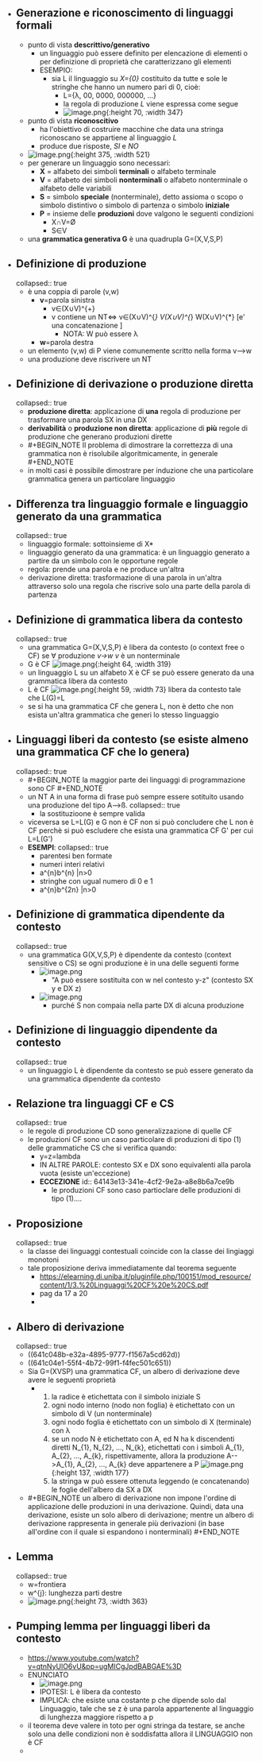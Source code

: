 - ## Generazione e riconoscimento di linguaggi formali
	- punto di vista **descrittivo/generativo**
		- un linguaggio può essere definito per elencazione di elementi o per definizione di proprietà che caratterizzano gli elementi
		- ESEMPIO:
			- sia L il linguaggio su *X={0}* costituito da tutte e sole le stringhe che hanno un numero pari di 0, cioè:
				- L={λ, 00, 0000, 000000, ...}
				- la regola di produzione *L* viene espressa come segue
				- ![image.png](../assets/image_1678349412446_0.png){:height 70, :width 347}
	- punto di vista **riconoscitivo**
		- ha l'obiettivo di costruire macchine che data una stringa riconoscano se appartiene al linguaggio *L*
		- produce due risposte, *SI* e *NO*
	- ![image.png](../assets/image_1678350945361_0.png){:height 375, :width 521}
	- per generare un linguaggio sono necessari:
		- **X** = alfabeto dei simboli **terminali** o alfabeto terminale
		- **V** = alfabeto dei simboli **nonterminali** o alfabeto nonterminale o alfabeto delle variabili
		- **S** = simbolo **speciale** (nonterminale), detto assioma o scopo o simbolo distintivo o simbolo di partenza o simbolo **iniziale**
		- **P** = insieme delle **produzioni** dove valgono le seguenti condizioni
			- X∩V=Ø
			- S∈V
	- una **grammatica generativa G**  è una quadrupla G=(X,V,S,P)
- ## Definizione di produzione
  collapsed:: true
	- è una coppia di parole (v,w)
		- **v**=parola sinistra
			- v∈(X∪V)^{+}
			- v contiene un NT<=> v∈(X∪V)^{*} V(X∪V)^{*} W(X∪V)^{*} [e' una concatenazione ]
				- NOTA: W può essere λ
		- **w**=parola destra
	- un elemento (v,w) di P viene comunemente scritto nella forma v-->w
	- una produzione deve riscrivere un NT
- ## Definizione di derivazione o produzione diretta
  collapsed:: true
	- **produzione diretta**: applicazione di **una** regola di produzione per trasformare una parola SX in una DX
	- **derivabilità** o **produzione non diretta**: applicazione di **più** regole di produzione che generano produzioni dirette
	- #+BEGIN_NOTE
	  Il problema di dimostrare la correttezza di una grammatica non è risolubile algoritmicamente, in generale
	  #+END_NOTE
	- in molti casi è possibile dimostrare per induzione che una particolare grammatica genera un particolare linguaggio
- ## Differenza tra linguaggio formale e linguaggio generato da una grammatica
  collapsed:: true
	- linguaggio formale: sottoinsieme di X*
	- linguaggio generato da una grammatica: è un linguaggio generato a partire da un simbolo con le opportune regole
	- regola: prende una parola e ne produce un'altra
	- derivazione diretta: trasformazione di una parola in un'altra attraverso solo una regola che riscrive solo una parte della parola di partenza
- ## Definizione di grammatica libera da contesto
  collapsed:: true
	- una grammatica G=(X,V,S,P) è libera da contesto (o context free o CF) se ∀ produzione *v->w* *v* è un nonterminale
	- G è CF ![image.png](../assets/image_1679047119010_0.png){:height 64, :width 319}
	- un linguaggio L su un alfabeto X è CF se può essere generato da una grammatica libera da contesto
	- L è CF ![image.png](../assets/image_1679047174173_0.png){:height 59, :width 73} libera da contesto tale che L(G)=L
	- se si ha una grammatica CF che genera L, non è detto che non esista un'altra grammatica che generi lo stesso linguaggio
- ## Linguaggi liberi da contesto (se esiste almeno una grammatica CF che lo genera)
  collapsed:: true
	- #+BEGIN_NOTE
	  la maggior parte dei linguaggi di programmazione sono CF
	  #+END_NOTE
	- un NT A in una forma di frase può sempre essere sotituito usando una produzione del tipo A-->ß.
	  collapsed:: true
		- la sostituzioone è sempre valida
	- viceversa se L=L(G) e G non è CF non si può concludere che L non è CF perchè si può escludere che esista una grammatica CF G' per cui L=L(G')
	- **ESEMPI**:
	  collapsed:: true
		- parentesi ben formate
		- numeri interi relativi
		- a^{n}b^{n} |n>0
		- stringhe con ugual numero di 0 e 1
		- a^{n}b^{2n} |n>0
- ## Definizione di grammatica dipendente da contesto
  collapsed:: true
	- una grammatica G(X,V,S,P) è dipendente da contesto (context sensitive o CS) se ogni produzione è in una delle seguenti forme
		- ![image.png](../assets/image_1679047775752_0.png)
			- "A può essere sostituita con w nel contesto y-z" (contesto SX y e DX z)
		- ![image.png](../assets/image_1679047817947_0.png)
			- purché S non compaia nella parte DX di alcuna produzione
- ## Definizione di linguaggio dipendente da contesto
  collapsed:: true
	- un linguaggio L è dipendente da contesto se può essere generato da una grammatica dipendente da contesto
- ## Relazione tra linguaggi CF e CS
  collapsed:: true
	- le regole di produzione CD sono generalizzazione di quelle CF
	- le produzioni CF sono un caso particolare di produzioni di tipo (1) delle grammatiche CS che si verifica quando:
		- y=z=lambda
		- IN ALTRE PAROLE: contesto SX e DX sono equivalenti alla parola vuota (esiste un'eccezione)
		- **ECCEZIONE**
		  id:: 64143e13-341e-4cf2-9e2a-a8e8b6a7ce9b
			- le produzioni CF sono caso partioclare delle produzioni di tipo (1)....
- ## Proposizione
  collapsed:: true
	- la classe dei linguaggi contestuali coincide con la classe dei lingiaggi monotoni
	- tale proposizione deriva immediatamente dal teorema seguente
		- https://elearning.di.uniba.it/pluginfile.php/100151/mod_resource/content/1/3.%20Linguaggi%20CF%20e%20CS.pdf
		- pag da 17 a 20
		-
- ## Albero di derivazione
  collapsed:: true
	- ((641c048b-e32a-4895-9777-f1567a5cd62d))
	- ((641c04e1-55f4-4b72-99f1-f4fec501c651))
	- Sia G=(XVSP) una grammatica CF, un albero di derivazione deve avere le seguenti proprietà
		- 1. la radice è etichettata con il simbolo iniziale S
		  2. ogni nodo interno (nodo non foglia) è etichettato con un simbolo di V (un nonterminale)
		  3. ogni nodo foglia è etichettato con un simbolo di X (terminale) con λ
		  4. se un nodo N è etichettato con A, ed N ha k discendenti diretti N_{1}, N_{2}, ..., N_{k}, etichettati con i simboli A_{1}, A_{2}, ..., A_{k}, rispettivamente, allora la produzione A-->A_{1}, A_{2}, ..., A_{k} deve appartenere a P
		  ![image.png](../assets/image_1679572210657_0.png){:height 137, :width 177} 
		  6. la stringa w può essere ottenuta leggendo (e concatenando) le foglie dell'albero da SX a DX
	- #+BEGIN_NOTE
	  un albero di derivazione non impone l'ordine di applicazione delle produzioni in una derivazione.
	  Quindi, data una derivazione, esiste un solo albero di derivazione; mentre un albero di derivazione rappresenta in generale più derivazioni (in base all'ordine con il quale si espandono i nonterminali)
	  #+END_NOTE
- ## Lemma
  collapsed:: true
	- w=frontiera
	- w^{j}: lunghezza parti destre
	- ![image.png](../assets/image_1679995290542_0.png){:height 73, :width 363}
- ## Pumping lemma per linguaggi liberi da contesto
	- https://www.youtube.com/watch?v=qtnNyUlO6vU&pp=ugMICgJpdBABGAE%3D
	- ENUNCIATO
		- ![image.png](../assets/image_1679995584435_0.png)
		- IPOTESI: L è libera da contesto
		- IMPLICA: che esiste una costante p che dipende solo dal Linguaggio, tale che se z è una parola appartenente al linguaggio di lunghezza maggiore rispetto a p
	- il teorema deve valere in toto per ogni stringa da testare, se anche solo una delle condizioni non è soddisfatta allora il LINGUAGGIO non è CF
	-